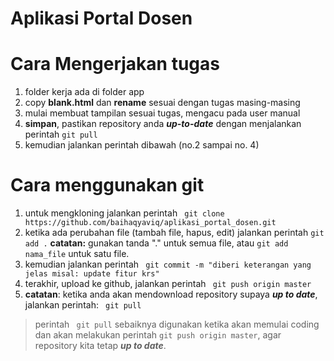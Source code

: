 # Aplikasi Portal Dosen

# Cara Mengerjakan tugas
1. folder kerja ada di folder app
2. copy **blank.html** dan **rename** sesuai dengan tugas masing-masing
3. mulai membuat tampilan sesuai tugas, mengacu pada user manual
4. **simpan**, pastikan repository anda ***up-to-date*** dengan menjalankan perintah ``` git pull ```
5. kemudian jalankan perintah dibawah (no.2 sampai no. 4)

# Cara menggunakan git
1. untuk mengkloning jalankan perintah ``` git clone https://github.com/baihaqyaviq/aplikasi_portal_dosen.git```
2. ketika ada perubahan file (tambah file, hapus, edit)
jalankan perintah ``` git add . ``` 
**catatan:** gunakan tanda "." untuk semua file, atau ```git add nama_file``` untuk satu file.
3. kemudian jalankan perintah ``` git commit -m "diberi keterangan yang jelas misal: update fitur krs"```
4. terakhir, upload ke github, jalankan perintah ``` git push origin master```
5. **catatan**: ketika anda akan mendownload repository supaya ***up to date***, jalankan perintah: ``` git pull```

>perintah ``` git pull``` sebaiknya digunakan ketika akan memulai coding dan akan melakukan perintah ``` git push origin master ```, agar repository kita tetap ***up to date***.